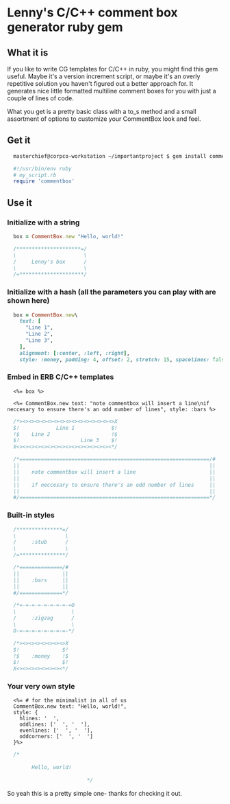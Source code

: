 
# Lenny's C/C++ comment box generator ruby gem

## What it is

If you like to write CG templates for C/C++ in ruby, you might find this gem useful. Maybe it's a version increment script, or maybe it's an overly repetitive solution you haven't figured out a better approach for. It generates nice little formatted multiline comment boxes for you with just a couple of lines of code.

What you get is a pretty basic class with a to_s method and a small assortment of options to customize your CommentBox look and feel.

## Get it

```bash
  masterchief@corpco-workstation ~/importantproject $ gem install commentbox
```

```ruby
  #!/usr/bin/env ruby
  # my_script.rb
  require 'commentbox'
```

## Use it

### Initialize with a string

```ruby
  box = CommentBox.new "Hello, world!"
```

```C
  /*********************=/
  \                      \
  /     Lenny's box      /
  \                      \
  /=*********************/
```

### Initialize with a hash (all the parameters you can play with are shown here)

```ruby
  box = CommentBox.new\
    text: [
      "Line 1",
      "Line 2",
      "Line 3",
    ],
    alignment: [:center, :left, :right],
    style: :money, padding: 4, offset: 2, stretch: 15, spacelines: false
```

### Embed in ERB C/C++ templates

```erb
  <%= box %>

  <%= CommentBox.new text: "note commentbox will insert a line\nif neccesary to ensure there's an odd number of lines", style: :bars %>
```

```C
  /*><><><><><><><><><><><><><><><>X
  $!            Line 1            $!
  !$    Line 2                    !$
  $!                    Line 3    $!
  X<><><><><><><><><><><><><><><><*/

  /*==============================================================/#
  ||                                                              ||
  ||    note commentbox will insert a line                        ||
  ||                                                              ||
  ||    if neccesary to ensure there's an odd number of lines     ||
  ||                                                              ||
  #/==============================================================*/
```

### Built-in styles

```C
  /***************=/
  \                \
  /     :stub      /
  \                \
  /=***************/

  /*==============/#
  ||              ||
  ||    :bars     ||
  ||              ||
  #/==============*/

  /*=-=-=-=-=-=-=-=-=O
  \                  \
  /     :zigzag      /
  \                  \
  O-=-=-=-=-=-=-=-=-*/

  /*><><><><><><><>X
  $!              $!
  !$    :money    !$
  $!              $!
  X<><><><><><><><*/
```

### Your very own style

```erb
  <%= # for the minimalist in all of us
  CommentBox.new text: "Hello, world!",
  style: {
    hlines: '  ',
    oddlines: ['  ', '  '],
    evenlines: ['  ', '  '],
    oddcorners: ['  ', '  ']
  }%>
```

```C
  /*                        
                            
        Hello, world!       
                            
                          */
```

So yeah this is a pretty simple one- thanks for checking it out.
